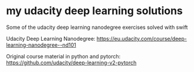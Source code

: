 # my udacity deep learning solutions
Some of the udacity deep learning nanodegree exercises solved with swift

Udacity Deep Learning Nanodegree: https://eu.udacity.com/course/deep-learning-nanodegree--nd101

Original course material in python and pytorch: https://github.com/udacity/deep-learning-v2-pytorch
